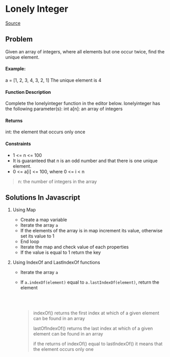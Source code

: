# Lonely Integer

[Source](https://www.hackerrank.com/challenges/one-week-preparation-kit-lonely-integer/problem?isFullScreen=true&h_l=interview&playlist_slugs%5B%5D=preparation-kits&playlist_slugs%5B%5D=one-week-preparation-kit&playlist_slugs%5B%5D=one-week-day-two)

## Problem

Given an array of integers, where all elements but one occur twice, find the unique element.

#### Example:

a = [1, 2, 3, 4, 3, 2, 1]
The unique element is 4

#### Function Description

Complete the lonelyinteger function in the editor below.
lonelyinteger has the following parameter(s):
int a[n]: an array of integers

#### Returns

int: the element that occurs only once

#### Constraints

- 1 <= n <= 100
- It is guaranteed that n is an odd number and that there is one unique element.
- 0 <= a[i] <= 100, where 0 <= i < n

> n: the number of integers in the array

## Solutions In Javascript

1. Using Map

   - Create a map variable
   - Iterate the array `a`
   - If the elements of the array is in map increment its value, otherwise set its value to 1
   - End loop
   - Iterate the map and check value of each properties
   - If the value is equal to 1 return the key

2. Using IndexOf and LastIndexOf functions

   - Iterate the array `a`
   - If `a.indexOf(element)` equal to `a.lastIndexOf(element)`, return the element

     <br />
     <br />

     > indexOf() returns the first index at which of a given element can be found in an array
     >
     > lastOfIndexOf() returns the last index at which of a given element can be found in an array
     >
     > if the returns of indexOf() equal to lastIndexOf() it means that the element occurs only one

